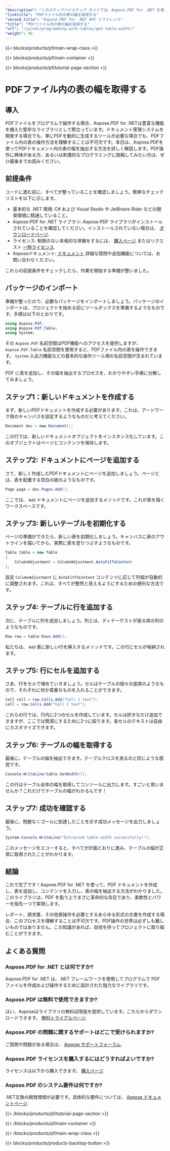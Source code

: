```yaml
---
"description": "このステップバイステップ ガイドでは、Aspose.PDF for .NET を使用して PDF 内のテーブルの幅を取得する方法を学習します。"
"linktitle": "PDFファイル内の表の幅を取得する"
"second_title": "Aspose.PDF for .NET API リファレンス"
"title": "PDFファイル内の表の幅を取得する"
"url": "/ja/net/programming-with-tables/get-table-width/"
"weight": 90
---
```


{{< blocks/products/pf/main-wrap-class >}}

{{< blocks/products/pf/main-container >}}

{{< blocks/products/pf/tutorial-page-section >}}

# PDFファイル内の表の幅を取得する

## 導入

PDFファイルをプログラムで操作する場合、Aspose.PDF for .NETは豊富な機能を備えた堅牢なライブラリとして際立っています。ドキュメント管理システムを開発する場合でも、単にPDFを動的に生成するツールが必要な場合でも、PDFファイル内の表の操作方法を理解することは不可欠です。本日は、Aspose.PDFを使ってPDFドキュメント内の表の幅を抽出する方法を詳しく解説します。PDF操作に興味がある方、あるいは刺激的なプログラミングに挑戦してみたい方は、ぜひ最後までお読みください。

## 前提条件

コードに進む前に、すべてが整っていることを確認しましょう。簡単なチェックリストを以下に示します。

- 基本的な .NET 環境: C# および Visual Studio や JetBrains Rider などの開発環境に精通していること。
- Aspose.PDF for .NET ライブラリ: Aspose.PDF ライブラリがインストールされていることを確認してください。インストールされていない場合は、 [ダウンロードページ](https://releases。aspose.com/pdf/net/).
- ライセンス: 制限のない本格的な体験をするには、 [購入ページ](https://purchase.aspose.com/buy) またはリクエスト [一時ライセンス](https://purchase。aspose.com/temporary-license/).
- Asposeドキュメント: [ドキュメント](https://reference.aspose.com/pdf/net/) 詳細な質問や追加機能については、お問い合わせください。

これらの前提条件をチェックしたら、作業を開始する準備が整いました。

## パッケージのインポート

準備が整ったので、必要なパッケージをインポートしましょう。パッケージのインポートは、プロジェクトを始める前にツールボックスを準備するようなものです。手順は以下のとおりです。

```csharp
using Aspose.Pdf;
using Aspose.Pdf.Table;
using System;
```

その `Aspose.Pdf` 名前空間はPDF機能へのアクセスを提供しますが、 `Aspose.Pdf.Table` 名前空間を使用すると、PDFファイル内の表を操作できます。 `System` 入出力機能などの基本的な操作ツール用の名前空間が含まれています。

PDF に表を追加し、その幅を抽出するプロセスを、わかりやすい手順に分解してみましょう。

## ステップ1：新しいドキュメントを作成する

まず、新しいPDFドキュメントを作成する必要があります。これは、アートワーク用のキャンバスを設定するようなものだと考えてください。

```csharp
Document doc = new Document();
```

この行では、新しいドキュメントオブジェクトをインスタンス化しています。このオブジェクトはページとコンテンツを保持します。

## ステップ2: ドキュメントにページを追加する

さて、新しく作成したPDFドキュメントにページを追加しましょう。ページとは、表を配置する空白の紙のようなものです。

```csharp
Page page = doc.Pages.Add();
```

ここでは、 `Add` ドキュメントにページを追加するメソッドです。これが表を描くワークスペースです。

## ステップ3: 新しいテーブルを初期化する

ページの準備ができたら、新しい表を初期化しましょう。キャンバスに表のアウトラインを描いてから、実際に表を塗りつぶすようなものです。

```csharp
Table table = new Table
{
    ColumnAdjustment = ColumnAdjustment.AutoFitToContent
};
```

設定 `ColumnAdjustment` に `AutoFitToContent` コンテンツに応じて列幅が自動的に調整されます。これは、すべてが整然と見えるようにするための便利な方法です。

## ステップ4: テーブルに行を追加する

次に、テーブルに列を追加しましょう。列とは、ディナーゲストが座る席の列のようなものです。

```csharp
Row row = table.Rows.Add();
```

私たちは、 `Add` 表に新しい行を挿入するメソッドです。この行にセルが格納されます。

## ステップ5: 行にセルを追加する

さあ、行をセルで埋めていきましょう。セルはテーブルの個々の座席のようなもので、それぞれに何か貴重なものを入れることができます。

```csharp
Cell cell = row.Cells.Add("Cell 1 text");
cell = row.Cells.Add("Cell 2 text");
```

これらの行では、行内に2つのセルを作成しています。セルは好きなだけ追加できますが、ここでは簡潔にするために2つに絞ります。各セルのテキストは自由にカスタマイズできます。

## ステップ6: テーブルの幅を取得する

最後に、テーブルの幅を抽出できます。テーブルクロスを測るのと同じような感覚です。

```csharp
Console.WriteLine(table.GetWidth());
```

この行はテーブル全体の幅を取得してコンソールに出力します。すごいと思いませんか？これだけでテーブルの幅がわかるんです！

## ステップ7: 成功を確認する

最後に、問題なくゴールに到達したことを示す成功メッセージを出力しましょう。

```csharp
System.Console.WriteLine("Extracted table width successfully!");
```

このメッセージをエコーすると、すべてが計画どおりに進み、テーブルの幅が正常に取得されたことがわかります。

## 結論

これで完了です！Aspose.PDF for .NET を使って、PDF ドキュメントを作成し、表を追加し、コンテンツを入力し、表の幅を抽出する方法がわかりました。このライブラリは、PDF を扱う上でまさに革命的な存在であり、柔軟性とパワーを指先一つで実現します。

レポート、請求書、その他表操作を必要とするあらゆる形式の文書を作成する場合、このプロセスを理解することは不可欠です。PDF操作の世界は必ずしも難しいものではありません。この知識があれば、自信を持ってプロジェクトに取り組むことができます。 

## よくある質問

### Aspose.PDF for .NET とは何ですか?  
Aspose.PDF for .NET は、.NET フレームワークを使用してプログラムで PDF ファイルを作成および操作するために設計された強力なライブラリです。

### Aspose.PDF は無料で使用できますか?  
はい、Asposeはライブラリの無料試用版を提供しています。こちらからダウンロードできます。 [無料トライアルページ](https://releases。aspose.com/).

### Aspose.PDF の問題に関するサポートはどこで受けられますか?  
ご質問や問題がある場合は、 [Aspose サポートフォーラム](https://forum。aspose.com/c/pdf/10).

### Aspose.PDF ライセンスを購入するにはどうすればよいですか?  
ライセンスは以下から購入できます。 [購入ページ](https://purchase。aspose.com/buy).

### Aspose.PDF のシステム要件は何ですか?  
.NET互換の開発環境が必要です。具体的な要件については、 [Aspose ドキュメントページ](https://reference。aspose.com/pdf/net/).

{{< /blocks/products/pf/tutorial-page-section >}}

{{< /blocks/products/pf/main-container >}}

{{< /blocks/products/pf/main-wrap-class >}}

{{< blocks/products/products-backtop-button >}}